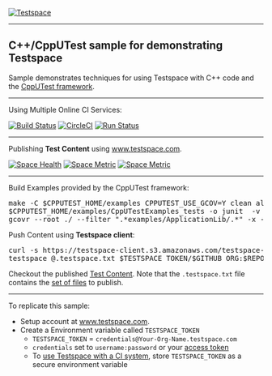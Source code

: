 [![Testspace](http://www.testspace.com/img/Testspace.png)](http://www.testspace.com)

***

## C++/CppUTest sample for demonstrating Testspace

Sample demonstrates techniques for using Testspace with C++ code and the [CppUTest framework](https://cpputest.github.io).

***
Using Multiple Online CI Services:

[![Build Status](https://travis-ci.org/testspace-samples/cpp.cpputest.svg?branch=master)](https://travis-ci.org/testspace-samples/cpp.cpputest)
[![CircleCI](https://circleci.com/gh/testspace-samples/cpp.cpputest.svg?style=svg)](https://circleci.com/gh/testspace-samples/cpp.cpputest)
[![Run Status](https://api.shippable.com/projects/56ffcaa09d043da07b0991f0/badge?branch=master)](https://app.shippable.com/projects/56ffcaa09d043da07b0991f0)

***
Publishing **Test Content** using www.testspace.com.

[![Space Health](https://samples.testspace.com/spaces/829/badge)](https://samples.testspace.com/spaces/829 "Test Cases")
[![Space Metric](https://samples.testspace.com/spaces/829/metrics/820/badge)](https://samples.testspace.com/spaces/829/schema/Code%20Coverage "Code Coverage (lines)")
[![Space Metric](https://samples.testspace.com/spaces/829/metrics/820/badge)](https://samples.testspace.com/spaces/829/schema/Static%20Analysis "Static Analysis (issues)")

***

Build Examples provided by the CppUTest framework:

<pre>
make -C $CPPUTEST_HOME/examples CPPUTEST_USE_GCOV=Y clean all_no_tests |& tee build.log ; test ${PIPESTATUS[0]} -eq 0
$CPPUTEST_HOME/examples/CppUTestExamples_tests -o junit  -v
gcovr --root ./ --filter ".*examples/ApplicationLib/.*" -x -o coverage.xml
</pre>

Push Content using **Testspace client**: 

<pre>
curl -s https://testspace-client.s3.amazonaws.com/testspace-linux.tgz | sudo tar -zxvf- -C /usr/local/bin
testspace @.testspace.txt $TESTSPACE_TOKEN/$GITHUB_ORG:$REPO_NAME/$BRANCH_NAME#$BUILD_NUMBER
</pre> 

Checkout the published [Test Content](https://samples.testspace.com/projects/testspace-samples:cpp.cpputest). Note that the `.testspace.txt` file contains the [set of files](http://help.testspace.com/how-to:publish-content#publishing-via-content-list-file) to publish. 

***

To replicate this sample: 
  - Setup account at www.testspace.com.
  - Create a Environment variable called `TESTSPACE_TOKEN`
     - `TESTSPACE_TOKEN` = `credentials@Your-Org-Name.testspace.com`
     - `credentials` set to `username:password` or your [access token](http://help.testspace.com/reference:client-reference#login-credentials)
     - To [use Testspace with a CI system](http://help.testspace.com/how-to:add-to-ci-workflow), store `TESTSPACE_TOKEN` as a secure environment variable
 
